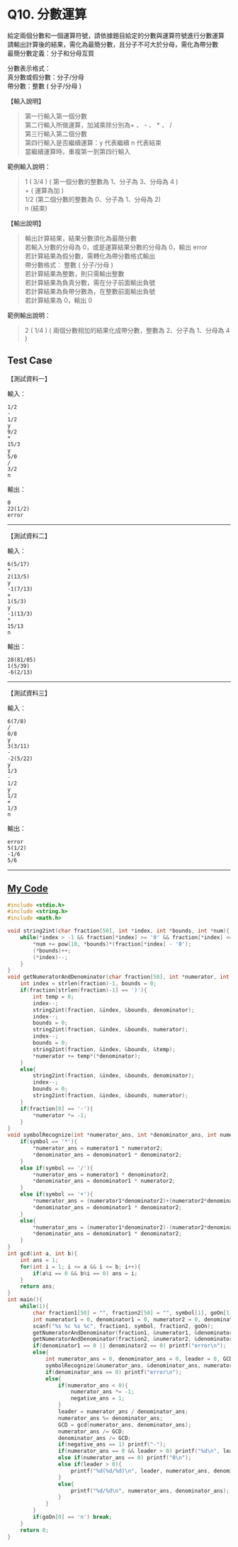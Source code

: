 # Q10. 分數運算

給定兩個分數和一個運算符號，請依據題目給定的分數與運算符號進行分數運算  
請輸出計算後的結果，需化為最簡分數，且分子不可大於分母，需化為帶分數  
最簡分數定義：分子和分母互質

分數表示格式：  
真分數或假分數：分子/分母  
帶分數：整數 ( 分子/分母 )

【輸入說明】

> 第一行輸入第一個分數  
> 第二行輸入所做運算，加減乘除分別為+ 、 - 、 \* 、 /  
> 第三行輸入第二個分數  
> 第四行輸入是否繼續運算：y 代表繼續 n 代表結束  
> 當繼續運算時，重複第一到第四行輸入

範例輸入說明：

> 1 ( 3/4 ) ( 第一個分數的整數為 1、分子為 3、分母為 4 )  
> \+ ( 運算為加 )  
> 1/2 (第二個分數的整數為 0、分子為 1、分母為 2)  
> n (結束)

【輸出說明】

> 輸出計算結果，結果分數須化為最簡分數  
> 若輸入分數的分母為 0，或是運算結果分數的分母為 0，輸出 error  
> 若計算結果為假分數，需轉化為帶分數格式輸出  
> 帶分數格式： 整數 ( 分子/分母 )  
> 若計算結果為整數，則只需輸出整數  
> 若計算結果為負真分數，需在分子前面輸出負號  
> 若計算結果為負帶分數為，在整數前面輸出負號  
> 若計算結果為 0，輸出 0

範例輸出說明：

> 2 ( 1/4 ) ( 兩個分數相加的結果化成帶分數，整數為 2、分子為 1、分母為 4 )

## Test Case

【測試資料一】

輸入：

    1/2
    -
    1/2
    y
    9/2
    *
    15/3
    y
    5/0
    /
    3/2
    n

輸出：

    0
    22(1/2)
    error

---

【測試資料二】

輸入：

    6(5/17)
    *
    2(13/5)
    y
    -1(7/13)
    +
    1(5/3)
    y
    -1(13/3)
    *
    15/13
    n

輸出：

    28(81/85)
    1(5/39)
    -6(2/13)

---

【測試資料三】

輸入：

    6(7/8)
    /
    0/8
    y
    3(3/11)
    -
    -2(5/22)
    y
    1/3
    -
    1/2
    y
    1/2
    +
    1/3
    n

輸出：

    error
    5(1/2)
    -1/6
    5/6

---

## [My Code](./q010.c)

```c
#include <stdio.h>
#include <string.h>
#include <math.h>

void string2int(char fraction[50], int *index, int *bounds, int *num){
    while(*index > -1 && fraction[*index] >= '0' && fraction[*index] <= '9'){
        *num += pow(10, *bounds)*(fraction[*index] - '0');
        (*bounds)++;
        (*index)--;
    }
}
void getNumeratorAndDenominator(char fraction[50], int *numerator, int *denominator){
    int index = strlen(fraction)-1, bounds = 0;
    if(fraction[strlen(fraction)-1] == ')'){
        int temp = 0;
        index--;
        string2int(fraction, &index, &bounds, denominator);
        index--;
        bounds = 0;
        string2int(fraction, &index, &bounds, numerator);
        index--;
        bounds = 0;
        string2int(fraction, &index, &bounds, &temp);
        *numerator += temp*(*denominator);
    }
    else{
        string2int(fraction, &index, &bounds, denominator);
        index--;
        bounds = 0;
        string2int(fraction, &index, &bounds, numerator);
    }
    if(fraction[0] == '-'){
        *numerator *= -1;
    }
}
void symbolRecognize(int *numerator_ans, int *denominator_ans, int numerator1, int numerator2, int denominator1, int denominator2, char symbol){
    if(symbol == '*'){
        *numerator_ans = numerator1 * numerator2;
        *denominator_ans = denominator1 * denominator2;
    }
    else if(symbol == '/'){
        *numerator_ans = numerator1 * denominator2;
        *denominator_ans = denominator1 * numerator2;
    }
    else if(symbol == '+'){
        *numerator_ans = (numerator1*denominator2)+(numerator2*denominator1);
        *denominator_ans = denominator1 * denominator2;
    }
    else{
        *numerator_ans = (numerator1*denominator2)-(numerator2*denominator1);
        *denominator_ans = denominator1 * denominator2;
    }
}
int gcd(int a, int b){
    int ans = 1;
    for(int i = 1; i <= a && i <= b; i++){
        if(a%i == 0 && b%i == 0) ans = i;
    }
    return ans;
}
int main(){
    while(1){
        char fraction1[50] = "", fraction2[50] = "", symbol[1], goOn[1];
        int numerator1 = 0, denominator1 = 0, numerator2 = 0, denominator2 = 0;
        scanf("%s %c %s %c", fraction1, symbol, fraction2, goOn);
        getNumeratorAndDenominator(fraction1, &numerator1, &denominator1);
        getNumeratorAndDenominator(fraction2, &numerator2, &denominator2);
        if(denominator1 == 0 || denominator2 == 0) printf("error\n");
        else{
            int numerator_ans = 0, denominator_ans = 0, leader = 0, GCD = 0, negative_ans = 0;
            symbolRecognize(&numerator_ans, &denominator_ans, numerator1, numerator2, denominator1, denominator2, symbol[0]);
            if(denominator_ans == 0) printf("error\n");
            else{
                if(numerator_ans < 0){
                    numerator_ans *= -1;
                    negative_ans = 1;
                }
                leader = numerator_ans / denominator_ans;
                numerator_ans %= denominator_ans;
                GCD = gcd(numerator_ans, denominator_ans);
                numerator_ans /= GCD;
                denominator_ans /= GCD;
                if(negative_ans == 1) printf("-");
                if(numerator_ans == 0 && leader > 0) printf("%d\n", leader);
                else if(numerator_ans == 0) printf("0\n");
                else if(leader > 0){
                    printf("%d(%d/%d)\n", leader, numerator_ans, denominator_ans);
                }
                else{
                    printf("%d/%d\n", numerator_ans, denominator_ans);
                }
            }
        }
        if(goOn[0] == 'n') break;
    }
    return 0;
}
```
